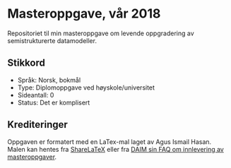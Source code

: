 # Masteroppgave, vår 2018
Repositoriet til min masteroppgave om levende oppgradering av semistrukturerte datamodeller.

## Stikkord
* Språk: Norsk, bokmål
* Type: Diplomoppgave ved høyskole/universitet
* Sideantall: 0
* Status: Det er komplisert

## Krediteringer
Oppgaven er formatert med en LaTex-mal laget av Agus Ismail Hasan. Malen kan hentes fra [ShareLaTeX](https://www.sharelatex.com/templates/5314f5c8d03b2cd7324cabfb) eller fra [DAIM sin FAQ om innlevering av masteroppgaver](http://daim.idi.ntnu.no/faq_innlevering.php).
